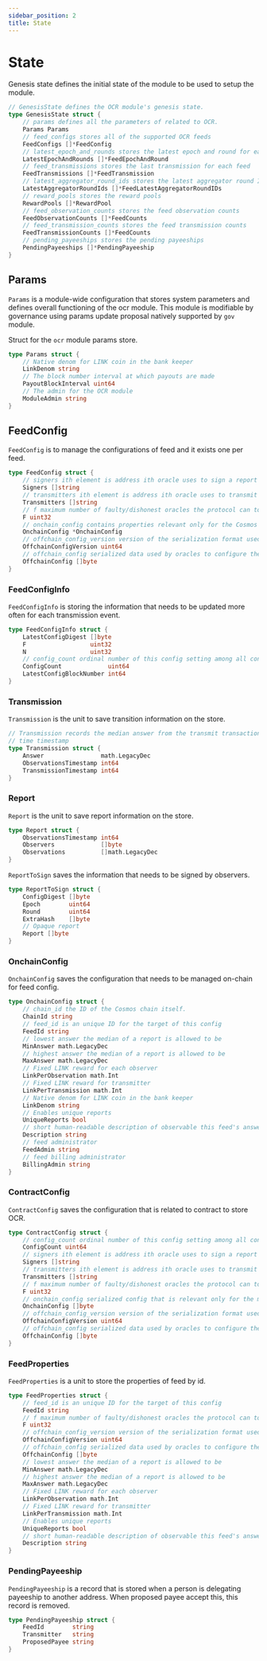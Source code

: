 ```yaml
---
sidebar_position: 2
title: State
---
```


# State

Genesis state defines the initial state of the module to be used to setup the module.

```go
// GenesisState defines the OCR module's genesis state.
type GenesisState struct {
	// params defines all the parameters of related to OCR.
	Params Params 
	// feed_configs stores all of the supported OCR feeds
	FeedConfigs []*FeedConfig
	// latest_epoch_and_rounds stores the latest epoch and round for each feedId
	LatestEpochAndRounds []*FeedEpochAndRound
	// feed_transmissions stores the last transmission for each feed
	FeedTransmissions []*FeedTransmission
	// latest_aggregator_round_ids stores the latest aggregator round ID for each feedId
	LatestAggregatorRoundIds []*FeedLatestAggregatorRoundIDs
	// reward_pools stores the reward pools
	RewardPools []*RewardPool
	// feed_observation_counts stores the feed observation counts
	FeedObservationCounts []*FeedCounts
	// feed_transmission_counts stores the feed transmission counts
	FeedTransmissionCounts []*FeedCounts
	// pending_payeeships stores the pending payeeships
	PendingPayeeships []*PendingPayeeship
}
```
## Params

`Params` is a module-wide configuration that stores system parameters and defines overall functioning of the ocr module.
This module is modifiable by governance using params update proposal natively supported by `gov` module.

Struct for the `ocr` module params store.
```go
type Params struct {
	// Native denom for LINK coin in the bank keeper
	LinkDenom string
	// The block number interval at which payouts are made
	PayoutBlockInterval uint64
	// The admin for the OCR module
	ModuleAdmin string
}
```

## FeedConfig

`FeedConfig` is to manage the configurations of feed and it exists one per feed.

```go
type FeedConfig struct {
	// signers ith element is address ith oracle uses to sign a report
	Signers []string
	// transmitters ith element is address ith oracle uses to transmit a report via the transmit method
	Transmitters []string
	// f maximum number of faulty/dishonest oracles the protocol can tolerate while still working correctly
	F uint32
	// onchain_config contains properties relevant only for the Cosmos module.
	OnchainConfig *OnchainConfig
	// offchain_config_version version of the serialization format used for "offchain_config" parameter
	OffchainConfigVersion uint64
	// offchain_config serialized data used by oracles to configure their offchain operation
	OffchainConfig []byte
}
```

### FeedConfigInfo

`FeedConfigInfo` is storing the information that needs to be updated more often for each transmission event.

```go
type FeedConfigInfo struct {
	LatestConfigDigest []byte
	F                  uint32
	N                  uint32
	// config_count ordinal number of this config setting among all config settings
	ConfigCount             uint64
	LatestConfigBlockNumber int64
}
```

### Transmission

`Transmission` is the unit to save transition information on the store.

```go
// Transmission records the median answer from the transmit transaction at
// time timestamp
type Transmission struct {
	Answer                math.LegacyDec
	ObservationsTimestamp int64
	TransmissionTimestamp int64
}
```

### Report

`Report` is the unit to save report information on the store.

```go
type Report struct {
	ObservationsTimestamp int64
	Observers             []byte
	Observations          []math.LegacyDec
}
```

`ReportToSign` saves the information that needs to be signed by observers.

```go
type ReportToSign struct {
	ConfigDigest []byte 
	Epoch        uint64
	Round        uint64 
	ExtraHash    []byte
	// Opaque report
	Report []byte
}
```

### OnchainConfig

`OnchainConfig` saves the configuration that needs to be managed on-chain for feed config.

```go
type OnchainConfig struct {
	// chain_id the ID of the Cosmos chain itself.
	ChainId string
	// feed_id is an unique ID for the target of this config
	FeedId string
	// lowest answer the median of a report is allowed to be
	MinAnswer math.LegacyDec
	// highest answer the median of a report is allowed to be
	MaxAnswer math.LegacyDec
	// Fixed LINK reward for each observer
	LinkPerObservation math.Int
	// Fixed LINK reward for transmitter
	LinkPerTransmission math.Int
	// Native denom for LINK coin in the bank keeper
	LinkDenom string
	// Enables unique reports
	UniqueReports bool
	// short human-readable description of observable this feed's answers pertain to
	Description string
	// feed administrator
	FeedAdmin string
	// feed billing administrator
	BillingAdmin string
}
```

### ContractConfig

`ContractConfig` saves the configuration that is related to contract to store OCR.

```go
type ContractConfig struct {
	// config_count ordinal number of this config setting among all config settings
	ConfigCount uint64
	// signers ith element is address ith oracle uses to sign a report
	Signers []string 
	// transmitters ith element is address ith oracle uses to transmit a report via the transmit method
	Transmitters []string
	// f maximum number of faulty/dishonest oracles the protocol can tolerate while still working correctly
	F uint32
	// onchain_config serialized config that is relevant only for the module.
	OnchainConfig []byte
	// offchain_config_version version of the serialization format used for "offchain_config" parameter
	OffchainConfigVersion uint64
	// offchain_config serialized data used by oracles to configure their offchain operation
	OffchainConfig []byte
}
```
### FeedProperties

`FeedProperties` is a unit to store the properties of feed by id.

```go
type FeedProperties struct {
	// feed_id is an unique ID for the target of this config
	FeedId string
	// f maximum number of faulty/dishonest oracles the protocol can tolerate while still working correctly
	F uint32
	// offchain_config_version version of the serialization format used for "offchain_config" parameter
	OffchainConfigVersion uint64
	// offchain_config serialized data used by oracles to configure their offchain operation
	OffchainConfig []byte
	// lowest answer the median of a report is allowed to be
	MinAnswer math.LegacyDec
	// highest answer the median of a report is allowed to be
	MaxAnswer math.LegacyDec
	// Fixed LINK reward for each observer
	LinkPerObservation math.Int
	// Fixed LINK reward for transmitter
	LinkPerTransmission math.Int
	// Enables unique reports
	UniqueReports bool
	// short human-readable description of observable this feed's answers pertain to
	Description string
}
```

### PendingPayeeship

`PendingPayeeship` is a record that is stored when a person is delegating payeeship to another address.
When proposed payee accept this, this record is removed.

```go
type PendingPayeeship struct {
	FeedId        string
	Transmitter   string
	ProposedPayee string
}
```